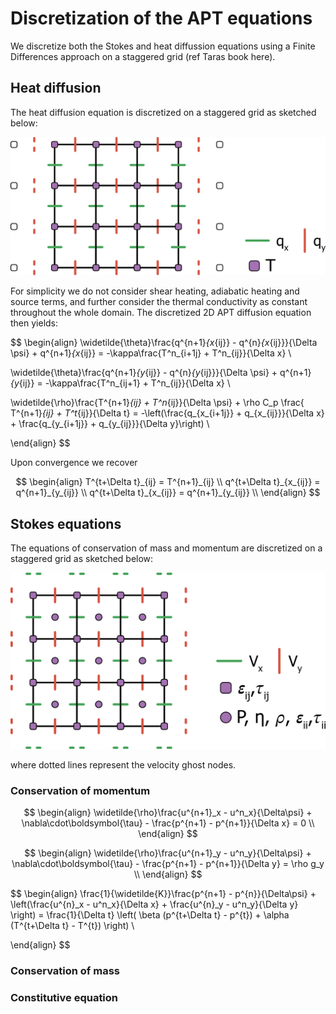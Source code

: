 # Discretization of the APT equations

We discretize both the Stokes and heat diffussion equations using a Finite Differences approach on a staggered grid (ref Taras book here).

## Heat diffusion
The heat diffusion equation is discretized on a staggered grid as sketched below:

![Staggered Velocity Grid](../assets/temp_stag2D.png)

For simplicity we do not consider shear heating, adiabatic heating and source terms, and further consider the thermal conductivity as constant throughout the whole domain. The discretized 2D APT diffusion equation then yields:

$$
\begin{align}
\widetilde{\theta}\frac{q^{n+1}_{x_{ij}} - q^{n}_{x_{ij}}}{\Delta \psi} + q^{n+1}_{x_{ij}} = -\kappa\frac{T^n_{i+1j} + T^n_{ij}}{\Delta x} \\

\widetilde{\theta}\frac{q^{n+1}_{y_{ij}} - q^{n}_{y_{ij}}}{\Delta \psi} + q^{n+1}_{y_{ij}} = -\kappa\frac{T^n_{ij+1} + T^n_{ij}}{\Delta x} \\

\widetilde{\rho}\frac{T^{n+1}_{ij} + T^n_{ij}}{\Delta \psi} + \rho C_p \frac{ T^{n+1}_{ij} + T^t_{ij}}{\Delta t} = -\left(\frac{q_{x_{i+1j}} + q_{x_{ij}}}{\Delta x} + \frac{q_{y_{i+1j}} + q_{y_{ij}}}{\Delta y}\right) \\

\end{align} 
$$

Upon convergence we recover

$$
\begin{align}
T^{t+\Delta t}_{ij}     = T^{n+1}_{ij}      \\ 
q^{t+\Delta t}_{x_{ij}} = q^{n+1}_{y_{ij}}  \\
q^{t+\Delta t}_{x_{ij}} = q^{n+1}_{y_{ij}}  \\
\end{align}
$$

## Stokes equations

The equations of conservation of mass and momentum are discretized on a staggered grid as sketched below:

![](../assets/stokes_stag2D.png)


where dotted lines represent the velocity ghost nodes. 
<!-- $$
\begin{align}
\widetilde{\rho}\frac{\boldsymbol{u}}{\Delta\psi} + \nabla\cdot\boldsymbol{\tau} - 
(\frac{p^{n+1} - p^{n+1}}{\Delta x} + \frac{p^{n+1} - p^{n+1}}{\Delta y}) = 
\boldsymbol{f} \\
\end{align}
$$ -->

### Conservation of momentum

$$
\begin{align}
\widetilde{\rho}\frac{u^{n+1}_x - u^n_x}{\Delta\psi} + \nabla\cdot\boldsymbol{\tau} - 
\frac{p^{n+1} - p^{n+1}}{\Delta x} = 
0 \\
\end{align}
$$

$$
\begin{align}
\widetilde{\rho}\frac{u^{n+1}_y - u^n_y}{\Delta\psi} + \nabla\cdot\boldsymbol{\tau} - 
\frac{p^{n+1} - p^{n+1}}{\Delta y} = 
\rho g_y \\
\end{align}
$$

$$
\begin{align}
\frac{1}{\widetilde{K}}\frac{p^{n+1} - p^{n}}{\Delta\psi} + 
\left(\frac{u^{n}_x - u^n_x}{\Delta x} + \frac{u^{n}_y - u^n_y}{\Delta y} \right) = 
\frac{1}{\Delta t} \left( \beta (p^{t+\Delta t} - p^{t}) + \alpha (T^{t+\Delta t} - T^{t}) \right) \\

\end{align}
$$

### Conservation of mass


### Constitutive equation
